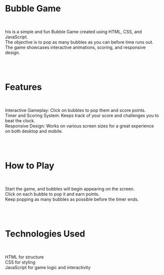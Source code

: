 <h1 >Bubble Game</h1><br>
<p>his is a simple and fun Bubble Game created using HTML, CSS, and JavaScript.<br> The objective is to pop as many bubbles as you can before time runs out. The game showcases interactive animations, scoring, and responsive design.</p>
<br><br>
<h1>Features</h1><br>
<p>Interactive Gameplay: Click on bubbles to pop them and score points.<br>
Timer and Scoring System: Keeps track of your score and challenges you to beat the clock.<br>
Responsive Design: Works on various screen sizes for a great experience on both desktop and mobile.</p><br><br>
<h1>How to Play</h1><br>
<p>Start the game, and bubbles will begin appearing on the screen.<br>
Click on each bubble to pop it and earn points.<br>
Keep popping as many bubbles as possible before the timer ends.</p><br><br>
<h1>Technologies Used</h1><br>
<p>HTML for structure<br>
CSS for styling<br>
JavaScript for game logic and interactivity</p>
